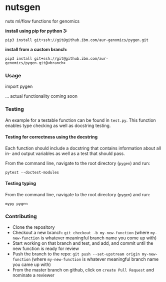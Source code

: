 # nutsgen
nuts ml/flow functions for genomics

__install using pip for python 3:__

`pip3 install git+ssh://git@github.ibm.com/aur-genomics/pygen.git`

__install from a custom branch:__

`pip3 install git+ssh://git@github.ibm.com/aur-genomics/pygen.git@<branch>`


### Usage

import pygen

... actual functionality coming soon


### Testing
An example for a testable function can be found in `test.py`. This function enables type checking as well as docstring testing.

#### Testing for correctness using the docstring
Each function should include a docstring that contains information about all in- and output variables as well as a test that should pass.

From the command line, navigate to the root directory (`pygen`) and run:
```
pytest --doctest-modules
```

#### Testing typing
From the command line, navigate to the root directory (`pygen`) and run:
```
mypy pygen
```


### Contributing
* Clone the repository
* Checkout a new branch: `git checkout -b my-new-function` (where `my-new-function` is whatever meaningful branch name you come up with)
* Start working on that branch and test, and add, and commit until the new function is ready for review
* Push the branch to the repo: `git push --set-upstream origin my-new-function` (where `my-new-function` is whatever meaningful branch name you came up with)
* From the master branch on github, click on `create Pull Request` and nominate a reviewer
